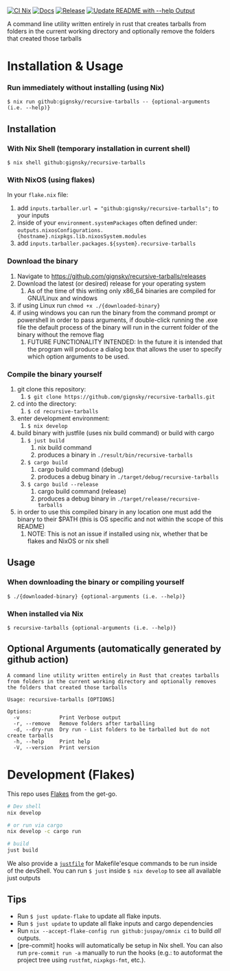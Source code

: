 [![CI Nix](https://github.com/gignsky/recursive-tarballs/actions/workflows/ci-nix.yml/badge.svg)](https://github.com/gignsky/recursive-tarballs/actions/workflows/ci-nix.yml)
[![Docs](https://github.com/gignsky/recursive-tarballs/actions/workflows/docs.yml/badge.svg)](https://github.com/gignsky/recursive-tarballs/actions/workflows/docs.yml)
[![Release](https://github.com/gignsky/recursive-tarballs/actions/workflows/release.yml/badge.svg)](https://github.com/gignsky/recursive-tarballs/actions/workflows/release.yml)
[![Update README with --help Output](https://github.com/gignsky/recursive-tarballs/actions/workflows/help-to-readme.yml/badge.svg)](https://github.com/gignsky/recursive-tarballs/actions/workflows/help-to-readme.yml)

A command line utility written entirely in rust that creates tarballs from folders in the current working directory and optionally remove the folders that created those tarballs

# Installation & Usage
### Run immediately without installing (using Nix)
`$ nix run github:gignsky/recursive-tarballs -- {optional-arguments (i.e. --help)}`

## Installation
### With Nix Shell (temporary installation in current shell)
`$ nix shell github:gignsky/recursive-tarballs`

### With NixOS (using flakes)
In your `flake.nix` file: 
1. add `inputs.tarballer.url = "github:gignsky/recursive-tarballs";` to your inputs
2. inside of your `environment.systemPackages` often defined under: `outputs.nixosConfigurations.{hostname}.nixpkgs.lib.nixosSystem.modules`
3. add `inputs.tarballer.packages.${system}.recursive-tarballs`

### Download the binary
1. Navigate to https://github.com/gignsky/recursive-tarballs/releases
2. Download the latest (or desired) release for your operating system
   1. As of the time of this writing only x86_64 binaries are compiled for GNU/Linux and windows
3. if using Linux run `chmod +x ./{downloaded-binary}`
4. if using windows you can run the binary from the command prompt or powershell in order to pass arguments, if double-click running the .exe file the default process of the binary will run in the current folder of the binary without the remove flag
   1. FUTURE FUNCTIONALITY INTENDED: In the future it is intended that the program will produce a dialog box that allows the user to specify which option arguments to be used. 

### Compile the binary yourself
1. git clone this repository:
   1. `$ git clone https://github.com/gignsky/recursive-tarballs.git`
2. cd into the directory:
   1. `$ cd recursive-tarballs`
3. enter development environment:
   1. `$ nix develop`
4. build binary with justfile (uses nix build command) or build with cargo
   1. `$ just build`
      1. nix build command
      2. produces a binary in `./result/bin/recursive-tarballs`
   2. `$ cargo build`
      1. cargo build command (debug)
      2. produces a debug binary in `./target/debug/recursive-tarballs`
   3. `$ cargo build --release`
      1. cargo build command (release)
      2. produces a debug binary in `./target/release/recursive-tarballs`
5. in order to use this compiled binary in any location one must add the binary to their $PATH (this is OS specific and not within the scope of this README)
   1. NOTE: This is not an issue if installed using nix, whether that be flakes and NixOS or nix shell

## Usage

### When downloading the binary or compiling yourself   
`$ ./{downloaded-binary} {optional-arguments (i.e. --help)}`

### When installed via Nix
`$ recursive-tarballs {optional-arguments (i.e. --help)}`

## Optional Arguments (automatically generated by github action)
```
A command line utility written entirely in Rust that creates tarballs from folders in the current working directory and optionally removes the folders that created those tarballs

Usage: recursive-tarballs [OPTIONS]

Options:
  -v             Print Verbose output
  -r, --remove   Remove folders after tarballing
  -d, --dry-run  Dry run - List folders to be tarballed but do not create tarballs
  -h, --help     Print help
  -V, --version  Print version
```

# Development (Flakes)

This repo uses [Flakes](https://nixos.asia/en/flakes) from the get-go.

```bash
# Dev shell
nix develop

# or run via cargo
nix develop -c cargo run

# build
just build
```

We also provide a [`justfile`](https://just.systems/) for Makefile'esque commands to be run inside of the devShell.
You can run `$ just` inside `$ nix develop` to see all available just outputs

## Tips

- Run `$ just update-flake` to update all flake inputs.
- Run `$ just update` to update all flake inputs and cargo dependencies
- Run `nix --accept-flake-config run github:juspay/omnix ci` to build _all_ outputs.
- [pre-commit] hooks will automatically be setup in Nix shell. You can also run `pre-commit run -a` manually to run the hooks (e.g.: to autoformat the project tree using `rustfmt`, `nixpkgs-fmt`, etc.).
